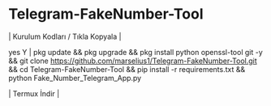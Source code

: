 # Telegram-FakeNumber-Tool

| Kurulum Kodları / Tıkla Kopyala |

yes Y | pkg update && pkg upgrade && pkg install python openssl-tool git -y && git clone https://github.com/marselius1/Telegram-FakeNumber-Tool.git && cd Telegram-FakeNumber-Tool && pip install -r requirements.txt && python Fake_Number_Telegram_App.py

| Termux İndir |


